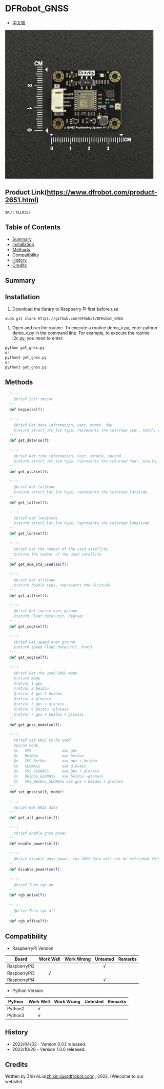 # DFRobot_GNSS
- [中文版](./README_CN.md)


![效果图](../../resources/images/TEL0157.jpg)

## Product Link(https://www.dfrobot.com/product-2651.html)

    SKU：TEL0157

## Table of Contents

* [Summary](#Summary)
* [Installation](#Installation)
* [Methods](#Methods)
* [Compatibility](#Compatibility)
* [History](#History)
* [Credits](#Credits)

## Summary


## Installation
1. Download the library to Raspberry Pi first before use.

```
sudo git clone https://github.com/DFRobot/DFRobot_GNSS
```

1. Open and run the routine. To execute a routine demo_x.py, enter python demo_x.py in the command line. For example, to execute the routine i2c.py, you need to enter:

```
python get_gnss.py
or 
python2 get_gnss.py
or 
python3 get_gnss.py
```

## Methods

```python
  '''!
    @brief Init sensor 
  '''
  def begin(self):

  '''!
    @brief Get date information, year, month, day 
    @return struct_utc_tim type, represents the returned year, month, day 
  '''
  def get_date(self):

  '''!
    @brief Get time information, hour, minute, second 
    @return struct_utc_tim type, represents the returned hour, minute, and second 
  '''
  def get_utc(self):

  '''!
    @brief Get latitude 
    @return struct_lat_lon type, represents the returned latitude 
  '''
  def get_lat(self):

  '''!
    @brief Get longitude 
    @return struct_lat_lon type, represents the returned longitude
  '''
  def get_lon(self):

  '''!
    @brief Get the number of the used satellite  
    @return The number of the used satellite 
  '''
  def get_num_sta_used(self):

  '''!
    @brief Get altitude 
    @return double type, represents the altitude 
  '''
  def get_alt(self):

  '''!
    @brief Get course over ground 
    @return Float data(unit, degree) 
  '''
  def get_cog(self):

  '''!
    @brief Get speed over ground 
    @return speed Float data(unit, knot) 
  '''
  def get_sog(self):

  '''!
    @brief Get the used GNSS mode 
    @return mode
    @retval 1 gps
    @retval 2 beidou
    @retval 3 gps + beidou
    @retval 4 glonass
    @retval 5 gps + glonass
    @retval 6 beidou +glonass
    @retval 7 gps + beidou + glonass
  '''
  def get_gnss_mode(self):

  '''!
    @brief Set GNSS to be used 
    @param mode
    @n   GPS              use gps
    @n   BeiDou           use beidou
    @n   GPS_BeiDou       use gps + beidou
    @n   GLONASS          use glonass
    @n   GPS_GLONASS      use gps + glonass
    @n   BeiDou_GLONASS   use beidou +glonass
    @n   GPS_BeiDou_GLONASS use gps + beidou + glonass
  '''
  def set_gnss(self, mode):

  '''!
    @brief Get GNSS data 
  '''
  def get_all_gnss(self):

  '''!
    @brief enable gnss power
  '''
  def enable_power(self):

  '''!
    @brief disable gnss power, the GNSS data will not be refreshed this time 
  '''
  def disable_power(self):
  
  '''!
    @brief Turn rgb on 
  '''
  def rgb_on(self):
  
  '''!
    @brief Turn rgb off
  '''
  def rgb_off(self):
```

## Compatibility

* RaspberryPi Version

| Board        | Work Well | Work Wrong | Untested | Remarks |
| ------------ | :-------: | :--------: | :------: | ------- |
| RaspberryPi2 |           |            |    √     |         |
| RaspberryPi3 |     √     |            |          |         |
| RaspberryPi4 |           |            |    √     |         |

* Python Version

| Python  | Work Well | Work Wrong | Untested | Remarks |
| ------- | :-------: | :--------: | :------: | ------- |
| Python2 |     √     |            |          |         |
| Python3 |     √     |            |          |         |


## History

- 2022/04/02 - Version 0.0.1 released.
- 2022/10/26 - Version 1.0.0 released.

## Credits

Written by ZhixinLiu(zhixin.liu@dfrobot.com), 2022. (Welcome to our website)
